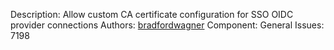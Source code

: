 <!-- Required: All of these fields are required, including at least one issue -->
Description: Allow custom CA certificate configuration for SSO OIDC provider connections
Authors: [bradfordwagner](https://github.com/bradfordwagner)
Component: General
Issues: 7198

<!--
This feature adds support for custom TLS configuration when connecting to OIDC providers for SSO authentication.
This is particularly useful when your OIDC provider uses self-signed certificates or custom Certificate Authorities (CAs).

* Use this feature when your OIDC provider uses custom self-signed CA certificates
* Configure custom CA certificates either inline or by file path

### Configuration Examples

#### Inline PEM content
```yaml
sso:
  # Custom PEM encoded CA certificate file contents
  rootCA: |-
    -----BEGIN CERTIFICATE-----
    MIIDXTCCAkWgAwIBAgIJAKoK/heBjcOuMA0GCSqGSIb3DQEBCwUAMEUxCzAJBgNV
    ...
    -----END CERTIFICATE-----
```

#### File path reference
```yaml
sso:
  # Custom CA certificate file name
  rootCAFile: /etc/ssl/certs/custom-ca.pem
```

The system will automatically use certificates mounted to `/etc/ssl/certs` without additional configuration.
For production environments, always use proper CA certificates instead of skipping TLS verification.
-->
